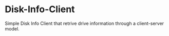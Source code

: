 # Disk-Info-Client
Simple Disk Info Client that retrive drive information through a client-server model.
